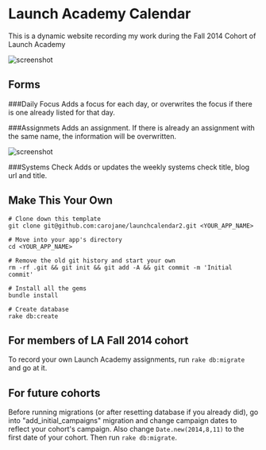 # Launch Academy Calendar
This is a dynamic website recording my work during the Fall 2014 Cohort of Launch Academy

![screenshot](http://carojane.github.io/images/alphacal.png "Alpha")

## Forms

###Daily Focus
Adds a focus for each day, or overwrites the focus if there is one already listed for that day.

###Assignmets
Adds an assignment. If there is already an assignment with the same name, the information will be overwritten.

![screenshot](http://carojane.github.io/images/assignmentlog.png "assignment")

###Systems Check
Adds or updates the weekly systems check title, blog url and title.

## Make This Your Own

```no-highlight
# Clone down this template
git clone git@github.com:carojane/launchcalendar2.git <YOUR_APP_NAME>

# Move into your app's directory
cd <YOUR_APP_NAME>

# Remove the old git history and start your own
rm -rf .git && git init && git add -A && git commit -m 'Initial commit'

# Install all the gems
bundle install

# Create database
rake db:create
```
## For members of LA Fall 2014 cohort

To record your own Launch Academy assignments, run `rake db:migrate` and go at it.

## For future cohorts

Before running migrations (or after resetting database if you already did), go into "add_initial_campaigns" migration and change campaign dates to reflect your cohort's campaign. Also change `Date.new(2014,8,11)` to the first date of your cohort. Then run `rake db:migrate`.

